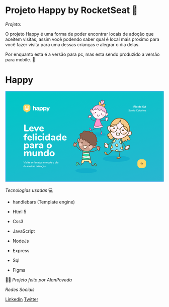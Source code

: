 # Projeto Happy by RocketSeat 🚀

*Projeto:*

O projeto Happy é uma forma de poder encontrar locais de adoção que aceitem visitas, assim você podendo saber qual é local mais proximo para você fazer visita para uma dessas crianças e alegrar o dia delas. 


Por enquanto esta é a versão para pc, mas esta sendo produzido a versão para mobile. 📲

# Happy

![](public/images/Happy-login.PNG)


*Tecnologias usadas* 💻

- handlebars (Template engine)

- Html 5
- Css3
- JavaScript
- NodeJs
- Express
- Sql
- Figma


🐱‍💻 *Projeto feito por AlanPoveda*

*Redes Sociais*

[Linkedin](https://www.linkedin.com/in/alan-poveda-a8a4b7b5/)
[Twitter](https://twitter.com/AlanPoveda)